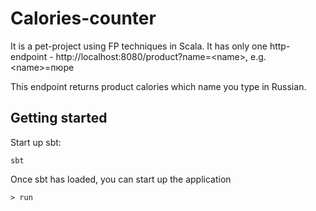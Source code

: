 # Calories-counter
It is a pet-project using FP techniques in Scala.
It has only one http-endpoint - http://localhost:8080/product?name=<name\>, e.g.<name\>=пюре

This endpoint returns product calories which name you type in Russian.

## Getting started
Start up sbt:
```
sbt 
```
Once sbt has loaded, you can start up the application
```
> run
```
